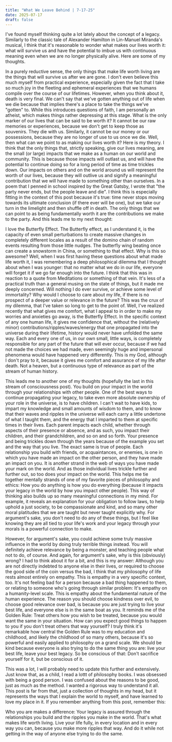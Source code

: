 ```yaml
---
title: "What We Leave Behind | 7-17-25"
date: 2025-07-17
draft: false
---
```


I've found myself thinking quite a lot lately about the concept of a legacy. Similarly to the classic tale of Alexander Hamilton in Lin-Manuel Miranda's musical, I think that it's reasonable to wonder what makes our lives worth it: what will survive us and have the potential to imbue us with continuous meaning even when we are no longer physically alive. Here are some of my thoughts.

In a purely reductive sense, the only things that make life worth living are the things that will survive us after we are gone. I don't even believe this much myself from practical experience, especially given the fact that I take so much joy in the fleeting and ephemeral experiences that we humans compile over the course of our lifetimes. However, when you think about it, death is very final. We can't say that we've gotten anything out of life when we die because that implies there's a place to take the things we've "gotten" to. While this introduces questions of faith, I am personally an atheist, which makes things rather depressing at this stage. What is the only marker of our lives that can be said to be worth it? It cannot be our raw memories or experiences, because we don't get to keep those as souvenirs. They die with us. Similarly, it cannot be our money or our possessions, because they are no longer of use to us once we die. Well, then what can we point to as making our lives worth it? Here is my theory. I think that the only things that, strictly speaking, give our lives meaning, are the small (or large) impacts that we make as a human on our world and community. This is because those impacts will outlast us, and will have the potential to continue doing so for a long period of time as time trickles down. Our impacts on others and on the world around us will represent the worth of our lives, because they will outlive us and signify a meaningful contribution that we will have made to something other than ourselves. In a poem that I penned in school inspired by the Great Gatsby, I wrote that "the party never ends, but the people leave and die". I think this is especially fitting in the context of this post because it's true: time never stops moving towards its ultimate conclusion (if there ever will be one), but we take our turn in the limelight and then shuffle off in death. The only things that we can point to as being fundamentally worth it are the contributions we make to the party. And this leads me to my next thought:

I love the Butterfly Effect. The Butterfly effect, as I understand it, is the capacity of even small perturbations to create massive changes in completely different locales as a result of the domino chain of random events resulting from those little nudges. The butterfly wing beating once can create a snowstorm in China, or something to that effect. Why is this so awesome? Well, when I was first having these questions about what made life worth it, I was remembering a deep philosophical dilemma that I thought about when I was younger: that no matter what we do in our life, everyone will forget it if we go far enough into the future. I think that this was in reaction to a quote from Meditations or something of that vein. It's less of a practical truth than a general musing on the state of things, but it made me deeply concerned. Will nothing I do ever survive, or achieve some level of immortality? Why would I choose to care about my life, if there is no prospect of a deeper value or relevance in the future? This was the crux of my dilemma, that I've taken so long to get to the point of. Well, I've realized recently that what gives me comfort, what I appeal to in order to make my worries and anxieties go away, is the Butterfly Effect. In the specific context of any one human life, it gives me confidence that, without the (relatively minor) contributions/ripples/waves/energy that one propagated into the universe during their lifetime, history would never have unfolded the same way. Each and every one of us, in our own small, little ways, is completely responsible for any part of the future that will ever occur, because if we had not made the choices we had made, even seemingly huge and impersonal phenomena would have happened very differently. This is my God, although I don't pray to it, because it gives me comfort and assurance of my life after death. Not a heaven, but a continuous type of relevance as part of the stream of human history. 

This leads me to another one of my thoughts (hopefully the last in this stream of consciousness post). You build on your impact in the world through your relationships with other people. One of the best ways to continue propagating your legacy, to take even more absolute ownership of your role in the universe, is to have children. I can't wait to have kids, to impart my knowledge and small amounts of wisdom to them, and to know that their waves and ripples in the universe will each carry a little undertone of what I taught them, and the energy that I imparted to them at specific times in their lives. Each parent impacts each child, whether through aspects of their presence or absence, and as such, you impact their children, and their grandchildren, and so on and so forth. Your presence and being trickles down through the years because of the example you set and the way that you live. The exact same is true of people. Each relationship you build with friends, or acquaintances, or enemies, is one in which you have made an impact on the other person, and they have made an impact on you. It is another strand in the web of ways you have made your mark on the world. And as those individual lives trickle further and further out, so too does your impact on the world. This helps me tie together mentally strands of one of my favorite pieces of philosophy and ethics: How you do anything is how you do everything (because it impacts your legacy in the world by how you impact other people). This way of thinking also builds up so many meaningful connections in my mind. For example, it reveals an explanation for your obligation to follow laws, to help uphold a just society, to be compassionate and kind, and so many other moral platitudes that we are taught but never taught explicitly why. For argument's sake, you don't need to do any of these things, but I feel like knowing they are all tied to your life's work and your legacy through your morals is a powerful connection to make. 

However, for argument's sake, you could achieve some truly massive influence in the world by doing truly terrible things instead. You will definitely achieve relevance by being a monster, and teaching people what not to do, of course. And again, for argument's sake, why is this (obviously) wrong? I had to think about it for a bit, and this is my answer: Although you are not directly indebted to anyone else in their lives, or required to choose the good side of the coin versus the bad, I think that my philosophy of life rests almost entirely on empathy. This is empathy in a very specific context, too. It's not feeling bad for a person because a bad thing happened to them, or relating to someone who's going through similar problem: It's empathy on a humanity-level scale. This is empathy about the fundamental nature of the human experience. The reason you should choose kindness over evil, to choose good relevance over bad, is because you are just trying to live your best life, and everyone else is in the same boat as you. It reminds me of the Golden Rule: Treat others how you wish to be treated, because you would want the same in your situation. How can you expect good things to happen to you if you don't treat others that way yourself? I truly think it's remarkable how central the Golden Rule was to my education and childhood, and likely the childhood of so many others, because it's so powerful and easily applied to philosophy on a grand scale. We should be kind because everyone is also trying to do the same thing you are: live your best life, leave your best legacy. So be conscious of that: Don't sacrifice yourself for it, but be conscious of it. 

This was a lot, I will probably need to update this further and extensively. Just know that, as a child, I read a lottt of philosophy books. I was obsessed with being a good person. I was confused about the reasons to be good, just as much as the method. I wanted a rigorous way to understand it all. This post is far from that, just a collection of thoughts in my head, but it represents the ways that I explain the world to myself, and have learned to love my place in it. If you remember anything from this post, remember this:

Who you are makes a difference: Your legacy is assured through the relationships you build and the ripples you make in the world. That's what makes life worth living. Live your life fully, in every location and in every way you can, because you make more ripples that way. And do it while not getting in the way of anyone else trying to do the same. 